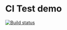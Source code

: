 # CI Test demo
[![Build status](https://ci.appveyor.com/api/projects/status/t7y8faeadlsn25a9/branch/main?svg=true)](https://ci.appveyor.com/project/479maxim479/ahj-dom/branch/main)
